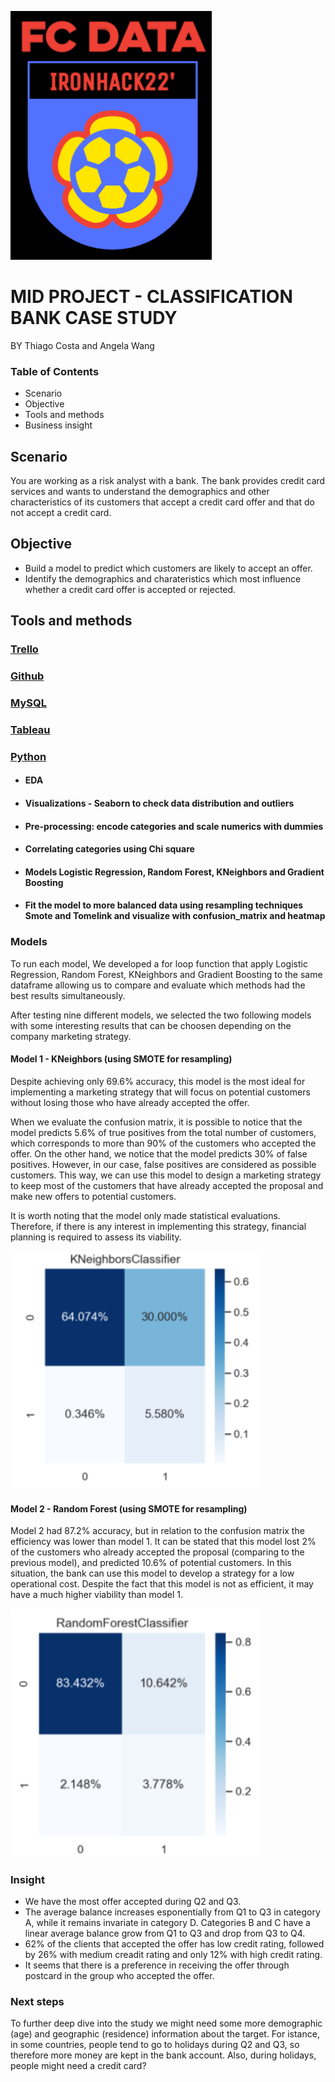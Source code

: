 ![alt text](https://github.com/cosfer2804/FCDATA/blob/main/screenshot/logo.png)

# MID PROJECT - CLASSIFICATION BANK CASE STUDY

BY Thiago Costa and Angela Wang

### Table of Contents
* Scenario
* Objective
* Tools and methods
* Business insight

## Scenario
You are working as a risk analyst with a bank. The bank provides credit card services and wants to understand the demographics and other characteristics of its customers that accept a credit card offer and that do not accept a credit card.

## Objective
* Build a model to predict which customers are likely to accept an offer.
* Identify the demographics and charateristics which most influence whether a credit card offer is accepted or rejected.

## Tools and methods

### [Trello](https://trello.com/b/I8S3Yl00/fc-data)

### [Github](https://github.com/cosfer2804/FCDATA)

### [MySQL](https://github.com/cosfer2804/FCDATA/blob/main/sql/eda_queries.sql)

### [Tableau](https://public.tableau.com/app/profile/angela6850/viz/FCdataclassification/Dashboard?publish=yes)

### [Python](https://www.python.org/)
* #### EDA 
* #### Visualizations - Seaborn to check data distribution and outliers
* #### Pre-processing: encode categories and scale numerics with dummies
* #### Correlating categories using Chi square
* #### Models Logistic Regression, Random Forest, KNeighbors and Gradient Boosting
* #### Fit the model to more balanced data using resampling techniques Smote and Tomelink and visualize with confusion_matrix and heatmap

### Models

To run each model, We developed a for loop function that apply Logistic Regression, Random Forest, KNeighbors and Gradient Boosting to the same dataframe allowing us to compare and evaluate which methods had the best results simultaneously.

After testing nine different models, we selected the two following models with some interesting results that can be choosen depending on the company marketing strategy.

#### Model 1 - KNeighbors (using SMOTE for resampling)
Despite achieving only 69.6% accuracy, this model is the most ideal for implementing a marketing strategy that will focus on potential customers without losing those who have already accepted the offer. 

When we evaluate the confusion matrix, it is possible to notice that the model predicts 5.6% of true positives from the total number of customers, which corresponds to more than 90% of the customers who accepted the offer. On the other hand, we notice that the model predicts 30% of false positives. However, in our case, false positives are considered as possible customers. This way, we can use this model to design a marketing strategy to keep most of the customers that have already accepted the proposal and make new offers to potential customers. 

It is worth noting that the model only made statistical evaluations. Therefore, if there is any interest in implementing this strategy, financial planning is required to assess its viability.

<img width="400" alt="KNeighbors" src="https://github.com/cosfer2804/FCDATA/blob/main/screenshot/knn_best1.png">

#### Model 2 - Random Forest (using SMOTE for resampling)
Model 2 had 87.2% accuracy, but in relation to the confusion matrix the efficiency was lower than model 1. It can be stated that this model lost 2% of the customers who already accepted the proposal (comparing to the previous model), and predicted 10.6% of potential customers. In this situation, the bank can use this model to develop a strategy for a low operational cost. Despite the fact that this model is not as efficient, it may have a much higher viability than model 1.

<img width="400" alt="Random Forest" src="https://github.com/cosfer2804/FCDATA/blob/main/screenshot/randomforest_best2.png">

### Insight
* We have the most offer accepted during Q2 and Q3.
* The average balance increases esponentially from Q1 to Q3 in category A, while it remains invariate in category D. Categories B and C have a linear average balance   grow from Q1 to Q3 and drop from Q3 to Q4.
* 62% of the clients that accepted the offer has low credit rating, followed by 26%  with medium creadit rating and only 12% with high credit rating.
* It seems that there is a preference in receiving the offer through postcard in the group who accepted the offer.

### Next steps
To further deep dive into the study we might need some more demographic (age) and geographic (residence) information about the target. For istance, in some countries, people tend to go to holidays during Q2 and Q3, so therefore more money are kept in the bank account. Also, during holidays, people might need a credit card?

